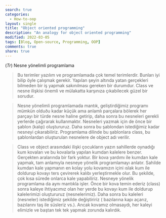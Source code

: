 ```yaml
---
search: true
categories: 
  - How-to-oop
layout: single
title: "Object oriented programming"
description: "An analogy for object oriented programming"
modified: 2022-03-05
tags: [Blog, Open-source, Programming, OOP]
comments: true
share: true
---
```

(*Tr*)  Nesne yönelimli programlama  

>Bu terimler yazılım ve programlamada çok temel terimlerdir. Bunları iyi bilip öyle çalışmak gerekir. Yapılan şeyin altında yatan 
gerçekleri bilmeden bir iş yapmak sakınılması gereken bir durumdur.  Class ve nesne ilişkisi önemli ve mülakatta karşınıza çıkabilecek 
güzel bir sorudur.  

>Nesne yönelimli programlamada mantık, geliştirdiğimiz programı mümkün olduðu kadar küçük ama anlamlı parçalara bölerek her parçayı bir 
türde nesne haline getirip, daha sonra bu nesneleri gerekli yerlerde çağırarak kullanmaktır. Nesneleri yazmak için de önce bir şablon 
(kalıp) oluştururuz. Daha sonra bu şablondan istediğimiz kadar nesneyi çıkarabiliriz. Programlama dilinde bu şablonlara class, bu 
şablonlardan oluşturulan nesnelere de object adı verilir.  

>Class ve object arasındaki ilişki çocukların yazın sahillerde oynadığı kum kovaları ve bu kovalarla yapılan kumdan kalelere benzer. 
Gerçekten aralarında bir fark yoktur. Bir kova yardımı ile kumdan kale yapmak, tam anlamıyla nesneye yönelik programlamayı anlatır. 
Sahilde kumdan kale yapmanın en kolay yolu kovamızın içini ıslak kum ile doldurup kovayı ters çevirerek kalıbı yerleştirmekle olur. Bu 
şekilde, çok kısa sürede onlarca kale yapabiliriz. Nesneye yönelik programlama da aynı mantıkla işler. Önce bir kova temin ederiz (class) 
sonra kaleye ihtiyacımız olan her yerde bu kovayı kum ile doldurup kalelerimizi oluştururuz (nesnelerimiz). Daha sonra bu kaleleri 
(nesneler)  istediğimiz şekilde değiştiririz ( bazılarına kapı açarız, bazılarını taş ile süsleriz vs.). Ancak kovamız olmasaydı, her 
kaleyi elimizle ve baştan tek tek yapmak zorunda kalırdık.
